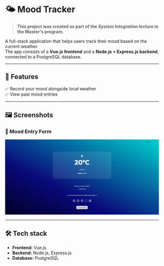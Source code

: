 # 🌤️ Mood Tracker

> **This project was created as part of the _System Integration_ lecture in the Master's program.**

A full-stack application that helps users track their mood based on the current weather.  
The app consists of a **Vue.js frontend** and a **Node.js + Express.js backend**, connected to a PostgreSQL database.

---

## 🚀 Features

✅ Record your mood alongside local weather  
✅ View past mood entries  

---

## 🖼️ Screenshots

### 📌 Mood Entry Form
![Mood entry](./screenshots/Main-Page.png)


---

## 🛠️ Tech stack

- **Frontend:** Vue.js
- **Backend:** Node.js, Express.js
- **Database:** PostgreSQL


